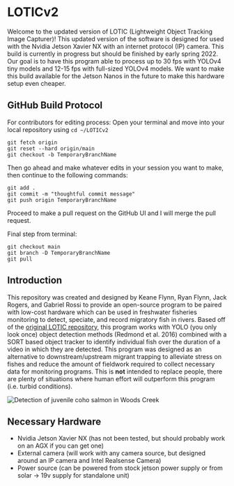 # LOTICv2
Welcome to the updated version of LOTIC (Lightweight Object Tracking Image Capturer)!
This updated version of the software is designed for used with the Nvidia Jetson Xavier NX with an internet protocol (IP) camera.
This build is currently in progress but should be finished by early spring 2022.
Our goal is to have this program able to process up to 30 fps with YOLOv4 tiny models and 12-15 fps with full-sized YOLOv4 models.
We want to make this build available for the Jetson Nanos in the future to make this hardware setup even cheaper.

## GitHub Build Protocol
For contributors for editing process:
Open your terminal and move into your local repository using ` cd ~/LOTICv2 `
```
git fetch origin
git reset --hard origin/main
git checkout -b TemporaryBranchName
```
Then go ahead and make whatever edits in your session you want to make, then continue to the following commands:
```
git add .
git commit -m "thoughtful commit message"
git push origin TemporaryBranchName
```
Proceed to make a pull request on the GitHub UI and I will merge the pull request. 

Final step from terminal:
```
git checkout main
git branch -D TemporaryBranchName
git pull
```

## Introduction
This repository was created and designed by Keane Flynn, Ryan Flynn, Jack Rogers, and Gabriel Rossi to provide an open-source program to be paired with low-cost hardware which can be used in freshwater fisheries monitoring to detect, speciate, and record migratory fish in rivers. Based off of the [original LOTIC repository](https://github.com/keaneflynn/LOTIC), this program works with YOLO (you only look once) object detection methods (Redmond et al. 2016) combined with a SORT based object tracker to identify individual fish over the duration of a video in which they are detected. This program was designed as an alternative to downstream/upstream migrant trapping to alleviate stress on fishes and reduce the amount of fieldwork required to collect necessary data for monitoring programs. This is **not** intended to replace people, there are plenty of situations where human effort will outperform this program (i.e. turbid conditions). 

![Detection of juvenile coho salmon in Woods Creek](https://github.com/keaneflynn/LOTICv2/blob/main/media/cohoGif.gif)

## Necessary Hardware
- Nvidia Jetson Xavier NX (has not been tested, but should probably work on an AGX if you can get one)
- External camera (will work with any camera source, but designed around an IP camera and Intel Realsense Camera)
- Power source (can be powered from stock jetson power supply or from solar -> 19v supply for standalone unit)
